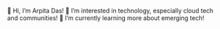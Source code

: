 👋 Hi, I’m Arpita Das!
👀 I’m interested in technology, especially cloud tech and communities!
🌱 I’m currently learning more about emerging tech!


<!---
Arpiiitaaa/Arpiiitaaa is a ✨ special ✨ repository because its `README.md` (this file) appears on your GitHub profile.
You can click the Preview link to take a look at your changes.
--->
